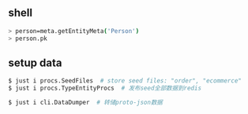 ## shell
```bash
> person=meta.getEntityMeta('Person')
> person.pk
```

## setup data
```bash
$ just i procs.SeedFiles  # store seed files: "order", "ecommerce"
$ just i procs.TypeEntityProcs  # 发布seed全部数据到redis

$ just i cli.DataDumper  # 转储proto-json数据
```
